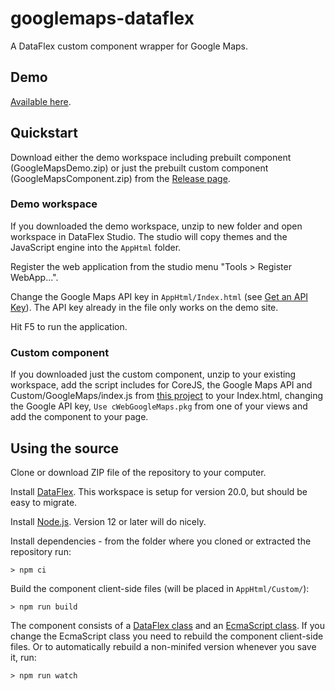 # googlemaps-dataflex

A DataFlex custom component wrapper for Google Maps.

## Demo

[Available here](https://www.kruse-net.dk/googlemaps/).

## Quickstart

Download either the demo workspace including prebuilt component (GoogleMapsDemo.zip) or just the prebuilt custom component (GoogleMapsComponent.zip) from the [Release page](https://github.com/jkruse/googlemaps-dataflex/releases/latest).

### Demo workspace

If you downloaded the demo workspace, unzip to new folder and open workspace in DataFlex Studio. The studio will copy themes and the JavaScript engine into the `AppHtml` folder.

Register the web application from the studio menu "Tools > Register WebApp...".

Change the Google Maps API key in `AppHtml/Index.html` (see [Get an API Key](https://developers.google.com/maps/documentation/javascript/get-api-key)). The API key already in the file only works on the demo site.

Hit F5 to run the application.

### Custom component

If you downloaded just the custom component, unzip to your existing workspace, add the script includes for CoreJS, the Google Maps API and Custom/GoogleMaps/index.js from [this project](AppHtml/Index.html) to your Index.html, changing the Google API key, `Use cWebGoogleMaps.pkg` from one of your views and add the component to your page.

## Using the source

Clone or download ZIP file of the repository to your computer.

Install [DataFlex](https://www.dataaccess.com/download/dfstudio/). This workspace is setup for version 20.0, but should be easy to migrate.

Install [Node.js](https://nodejs.org/). Version 12 or later will do nicely.

Install dependencies - from the folder where you cloned or extracted the repository run:

    > npm ci

Build the component client-side files (will be placed in `AppHtml/Custom/`):

    > npm run build

The component consists of a [DataFlex class](AppSrc/cWebGoogleMaps.pkg) and an [EcmaScript class](src/index.js). If you change the EcmaScript class you need to rebuild the component client-side files. Or to automatically rebuild a non-minifed version whenever you save it, run:

    > npm run watch